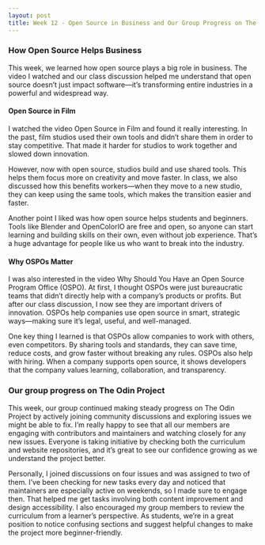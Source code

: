 ```yaml
---
layout: post
title: Week 12 - Open Source in Business and Our Group Progress on The Odin Project
---
```


### How Open Source Helps Business
This week, we learned how open source plays a big role in business. The video I watched and our class discussion helped me understand that open source doesn’t just impact software—it’s transforming entire industries in a powerful and widespread way.

#### Open Source in Film
I watched the video Open Source in Film and found it really interesting. In the past, film studios used their own tools and didn’t share them in order to stay competitive. That made it harder for studios to work together and slowed down innovation.

However, now with open source, studios build and use shared tools. This helps them focus more on creativity and move faster. In class, we also discussed how this benefits workers—when they move to a new studio, they can keep using the same tools, which makes the transition easier and faster.

Another point I liked was how open source helps students and beginners. Tools like Blender and OpenColorIO are free and open, so anyone can start learning and building skills on their own, even without job experience. That’s a huge advantage for people like us who want to break into the industry.

#### Why OSPOs Matter
I was also interested in the video Why Should You Have an Open Source Program Office (OSPO). At first, I thought OSPOs were just bureaucratic teams that didn’t directly help with a company’s products or profits. But after our class discussion, I now see they are important drivers of innovation. OSPOs help companies use open source in smart, strategic ways—making sure it’s legal, useful, and well-managed.

One key thing I learned is that OSPOs allow companies to work with others, even competitors. By sharing tools and standards, they can save time, reduce costs, and grow faster without breaking any rules. OSPOs also help with hiring. When a company supports open source, it shows developers that the company values learning, collaboration, and transparency.

### Our group progress on The Odin Project
This week, our group continued making steady progress on The Odin Project by actively joining community discussions and exploring issues we might be able to fix. I’m really happy to see that all our members are engaging with contributors and maintainers and watching closely for any new issues. Everyone is taking initiative by checking both the curriculum and website repositories, and it’s great to see our confidence growing as we understand the project better.

Personally, I joined discussions on four issues and was assigned to two of them. I’ve been checking for new tasks every day and noticed that maintainers are especially active on weekends, so I made sure to engage then. That helped me get tasks involving both content improvement and design accessibility. I also encouraged my group members to review the curriculum from a learner’s perspective. As students, we’re in a great position to notice confusing sections and suggest helpful changes to make the project more beginner-friendly.